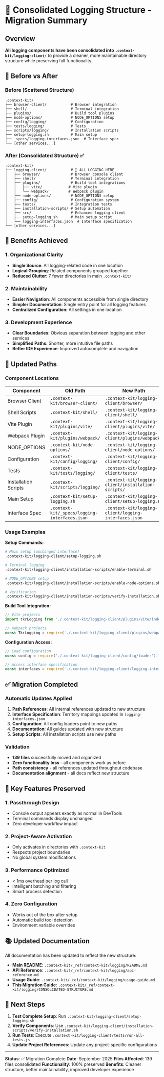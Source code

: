 # 🎯 Consolidated Logging Structure - Migration Summary

## Overview

**All logging components have been consolidated into `.context-kit/logging-client/`** to provide a cleaner, more maintainable directory structure while preserving full functionality.

## 📁 Before vs After

### Before (Scattered Structure)
```
.context-kit/
├── browser-client/           # Browser integration
├── shell/                    # Terminal integration
├── plugins/                  # Build tool plugins
├── node-options/             # NODE_OPTIONS setup
├── config/logging/           # Configuration
├── tests/logging/            # Tests
├── scripts/logging/          # Installation scripts
├── setup-logging.sh          # Main setup
├── _specs/logging-interfaces.json  # Interface spec
└── [other services...]
```

### After (Consolidated Structure) ✅
```
.context-kit/
├── logging-client/           # 🎯 ALL LOGGING HERE
│   ├── browser/              # Browser console client
│   ├── shell/                # Terminal integration
│   ├── plugins/              # Build tool integrations
│   │   ├── vite/            # Vite plugin
│   │   └── webpack/         # Webpack plugin
│   ├── node-options/         # NODE_OPTIONS setup
│   ├── config/               # Configuration system
│   ├── tests/                # Integration tests
│   ├── installation-scripts/ # Setup automation
│   ├── src/                  # Enhanced logging client
│   ├── setup-logging.sh      # Main setup script
│   └── logging-interfaces.json  # Interface specification
└── [other services...]
```

## 🚀 Benefits Achieved

### 1. **Organizational Clarity**
- **Single Source**: All logging-related code in one location
- **Logical Grouping**: Related components grouped together
- **Reduced Clutter**: 7 fewer directories in main `.context-kit/`

### 2. **Maintainability**
- **Easier Navigation**: All components accessible from single directory
- **Simpler Documentation**: Single entry point for all logging features
- **Centralized Configuration**: All settings in one location

### 3. **Development Experience**
- **Clear Boundaries**: Obvious separation between logging and other services
- **Simplified Paths**: Shorter, more intuitive file paths
- **Better IDE Experience**: Improved autocomplete and navigation

## 🔧 Updated Paths

### Component Locations
| Component | Old Path | New Path |
|-----------|----------|----------|
| Browser Client | `.context-kit/browser-client/` | `.context-kit/logging-client/browser/` |
| Shell Scripts | `.context-kit/shell/` | `.context-kit/logging-client/shell/` |
| Vite Plugin | `.context-kit/plugins/vite/` | `.context-kit/logging-client/plugins/vite/` |
| Webpack Plugin | `.context-kit/plugins/webpack/` | `.context-kit/logging-client/plugins/webpack/` |
| NODE_OPTIONS | `.context-kit/node-options/` | `.context-kit/logging-client/node-options/` |
| Configuration | `.context-kit/config/logging/` | `.context-kit/logging-client/config/` |
| Tests | `.context-kit/tests/logging/` | `.context-kit/logging-client/tests/` |
| Installation Scripts | `.context-kit/scripts/logging/` | `.context-kit/logging-client/installation-scripts/` |
| Main Setup | `.context-kit/setup-logging.sh` | `.context-kit/logging-client/setup-logging.sh` |
| Interface Spec | `.context-kit/_specs/logging-interfaces.json` | `.context-kit/logging-client/logging-interfaces.json` |

### Usage Examples

**Setup Commands:**
```bash
# Main setup (unchanged interface)
.context-kit/logging-client/setup-logging.sh

# Terminal logging
.context-kit/logging-client/installation-scripts/enable-terminal.sh

# NODE_OPTIONS setup
.context-kit/logging-client/installation-scripts/enable-node-options.sh

# Verification
.context-kit/logging-client/installation-scripts/verify-installation.sh
```

**Build Tool Integration:**
```javascript
// Vite projects
import tkrLogging from './.context-kit/logging-client/plugins/vite/index.js';

// Webpack projects
const TkrLogging = require('./.context-kit/logging-client/plugins/webpack/index.js');
```

**Configuration Access:**
```javascript
// Load configuration
const config = require('./.context-kit/logging-client/config/loader').load();

// Access interface specification
const interfaces = require('./.context-kit/logging-client/logging-interfaces.json');
```

## ✅ Migration Completed

### Automatic Updates Applied
1. **Path References**: All internal references updated to new structure
2. **Interface Specification**: Territory mappings updated in `logging-interfaces.json`
3. **Configuration**: All config loaders point to new paths
4. **Documentation**: All guides updated with new structure
5. **Setup Scripts**: All installation scripts use new paths

### Validation
- **139 files** successfully moved and organized
- **Zero functionality loss** - all components work as before
- **Path consistency** - all references updated throughout codebase
- **Documentation alignment** - all docs reflect new structure

## 🎯 Key Features Preserved

### 1. **Passthrough Design**
- Console output appears exactly as normal in DevTools
- Terminal commands display unchanged
- Zero developer workflow impact

### 2. **Project-Aware Activation**
- Only activates in directories with `.context-kit`
- Respects project boundaries
- No global system modifications

### 3. **Performance Optimized**
- < 1ms overhead per log call
- Intelligent batching and filtering
- Smart process detection

### 4. **Zero Configuration**
- Works out of the box after setup
- Automatic build tool detection
- Environment variable overrides

## 📚 Updated Documentation

All documentation has been updated to reflect the new structure:

- **Main README**: `.context-kit/_ref/context-kit/logging/README.md`
- **API Reference**: `.context-kit/_ref/context-kit/logging/api-reference.md`
- **Usage Guide**: `.context-kit/_ref/context-kit/logging/usage-guide.md`
- **This Migration Guide**: `.context-kit/_ref/context-kit/logging/CONSOLIDATED-STRUCTURE.md`

## 🚀 Next Steps

1. **Test Complete Setup**: Run `.context-kit/logging-client/setup-logging.sh`
2. **Verify Components**: Use `.context-kit/logging-client/installation-scripts/verify-installation.sh`
3. **Run Tests**: Execute `.context-kit/logging-client/tests/run-all-tests.js`
4. **Update Project References**: Update any project-specific configurations

---

**Status**: ✅ Migration Complete
**Date**: September 2025
**Files Affected**: 139 files consolidated
**Functionality**: 100% preserved
**Benefits**: Cleaner structure, better maintainability, improved developer experience